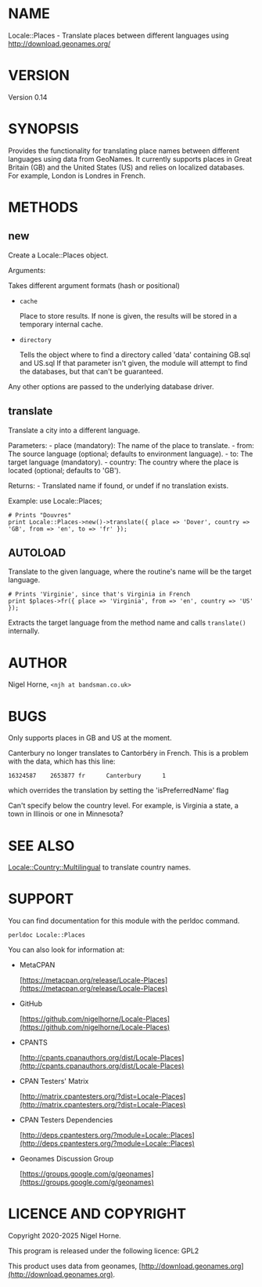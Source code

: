 # NAME

Locale::Places - Translate places between different languages using http://download.geonames.org/

# VERSION

Version 0.14

# SYNOPSIS

Provides the functionality for translating place names between different languages using data from GeoNames.
It currently supports places in Great Britain (GB) and the United States (US) and relies on localized databases.
For example, London is Londres in French.

# METHODS

## new

Create a Locale::Places object.

Arguments:

Takes different argument formats (hash or positional)

- `cache`

    Place to store results.
    If none is given, the results will be stored in a temporary internal cache.

- `directory`

    Tells the object where to find a directory called 'data' containing GB.sql and US.sql
    If that parameter isn't given,
    the module will attempt to find the databases,
    but that can't be guaranteed.

Any other options are passed to the underlying database driver.

## translate

Translate a city into a different language.

Parameters:
\- place (mandatory): The name of the place to translate.
\- from: The source language (optional; defaults to environment language).
\- to: The target language (mandatory).
\- country: The country where the place is located (optional; defaults to 'GB').

Returns:
\- Translated name if found, or undef if no translation exists.

Example:
    use Locale::Places;

    # Prints "Douvres"
    print Locale::Places->new()->translate({ place => 'Dover', country => 'GB', from => 'en', to => 'fr' });

## AUTOLOAD

Translate to the given language, where the routine's name will be the target language.

    # Prints 'Virginie', since that's Virginia in French
    print $places->fr({ place => 'Virginia', from => 'en', country => 'US' });

Extracts the target language from the method name and calls `translate()` internally.

# AUTHOR

Nigel Horne, `<njh at bandsman.co.uk>`

# BUGS

Only supports places in GB and US at the moment.

Canterbury no longer translates to Cantorbéry in French.
This is a problem with the data, which has this line:

    16324587    2653877 fr      Canterbury      1

which overrides the translation by setting the 'isPreferredName' flag

Can't specify below the country level.
For example, is Virginia a state, a town in Illinois or one in Minnesota?

# SEE ALSO

[Locale::Country::Multilingual](https://metacpan.org/pod/Locale%3A%3ACountry%3A%3AMultilingual) to translate country names.

# SUPPORT

You can find documentation for this module with the perldoc command.

    perldoc Locale::Places

You can also look for information at:

- MetaCPAN

    [https://metacpan.org/release/Locale-Places](https://metacpan.org/release/Locale-Places)

- GitHub

    [https://github.com/nigelhorne/Locale-Places](https://github.com/nigelhorne/Locale-Places)

- CPANTS

    [http://cpants.cpanauthors.org/dist/Locale-Places](http://cpants.cpanauthors.org/dist/Locale-Places)

- CPAN Testers' Matrix

    [http://matrix.cpantesters.org/?dist=Locale-Places](http://matrix.cpantesters.org/?dist=Locale-Places)

- CPAN Testers Dependencies

    [http://deps.cpantesters.org/?module=Locale::Places](http://deps.cpantesters.org/?module=Locale::Places)

- Geonames Discussion Group

    [https://groups.google.com/g/geonames](https://groups.google.com/g/geonames)

# LICENCE AND COPYRIGHT

Copyright 2020-2025 Nigel Horne.

This program is released under the following licence: GPL2

This product uses data from geonames, [http://download.geonames.org](http://download.geonames.org).
